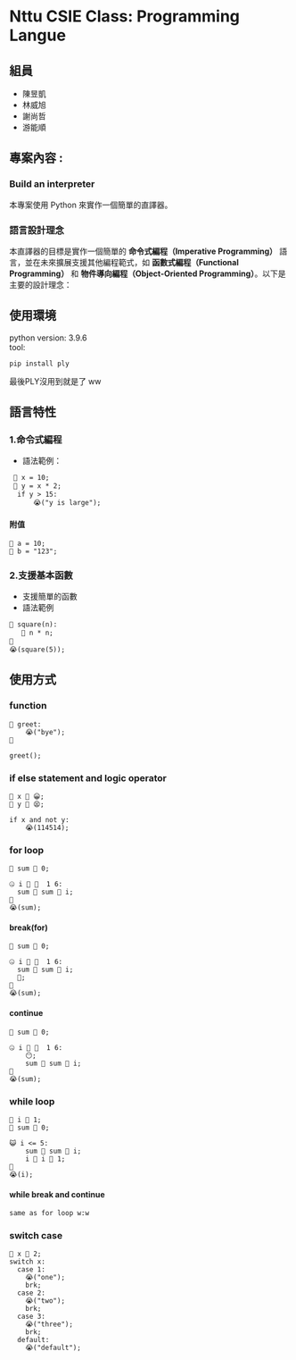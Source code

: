 # Nttu CSIE Class: Programming Langue

## 組員
- 陳昱凱
- 林威旭
- 謝尚哲
- 游能順


## 專案內容 : 


### Build an interpreter
本專案使用 Python 來實作一個簡單的直譯器。  


### 語言設計理念

本直譯器的目標是實作一個簡單的 **命令式編程（Imperative Programming）** 語言，並在未來擴展支援其他編程範式，如 **函數式編程（Functional Programming）** 和 **物件導向編程（Object-Oriented Programming）**。以下是主要的設計理念：


## 使用環境
python version:  3.9.6  
tool:
```bash!=
pip install ply
```
最後PLY沒用到就是了 ww
## 語言特性

### **1.命令式編程**
  - 語法範例：
  ```txt
   🤕 x = 10;
   🤕 y = x * 2;
    if y > 15:
        😭("y is large");
  ```
#### 附值
```text
🤕 a = 10;
🤕 b = "123";
```

### **2.支援基本函數**
- 支援簡單的函數
- 語法範例
```txt
🤢 square(n):
   🍉 n * n;
🥶
😭(square(5));
```

## 使用方式  

### function
```text
🤢 greet:
    😭("bye");
🥶

greet();
```
### if else statement and logic operator
```text
🤕 x 🥳 😀;
🤕 y 🥳 😫;

if x and not y:
    😭(114514);

```

### for loop
```text
🤕 sum 🥳 0;

🤐 i 🤫 🤣  1 6:
  sum 🥳 sum 🤌 i;
🥶
😭(sum);

```
#### break(for)
```text
🤕 sum 🥳 0;

🤐 i 🤫 🤣  1 6:
  sum 🥳 sum 🤌 i;
  🫥;
🥶
😭(sum);
```
#### continue
```text
🤕 sum 🥳 0;

🤐 i 🤫 🤣  1 6:
    😶;
    sum 🥳 sum 🤌 i;
🥶
😭(sum);
```
### while loop
```text
🤕 i 🥳 1;
🤕 sum 🥳 0;

😺 i <= 5:
    sum 🥳 sum 🤌 i;
    i 🥳 i 🤌 1;
🥶
😭(i);
```
#### while break and continue
```text
same as for loop w:w
```
### switch case
```text
🤕 x 🥳 2;
switch x:
  case 1:
    😭("one");
    brk;
  case 2:
    😭("two");
    brk;
  case 3:
    😭("three");
    brk;
  default:
    😭("default");
```
